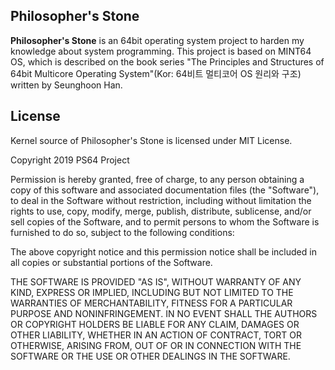 ## Philosopher's Stone
**Philosopher's Stone** is an 64bit operating system project to harden my knowledge about system programming. This project is based on MINT64 OS, which is described on the book series "The Principles and Structures of 64bit Multicore Operating System"(Kor: 64비트 멀티코어 OS 원리와 구조) written by Seunghoon Han. 

## License

Kernel source of Philosopher's Stone is licensed under MIT License.

Copyright 2019 PS64 Project

Permission is hereby granted, free of charge, to any person obtaining a copy of this software and associated documentation files (the "Software"), to deal in the Software without restriction, including without limitation the rights to use, copy, modify, merge, publish, distribute, sublicense, and/or sell copies of the Software, and to permit persons to whom the Software is furnished to do so, subject to the following conditions:

The above copyright notice and this permission notice shall be included in all copies or substantial portions of the Software.

THE SOFTWARE IS PROVIDED "AS IS", WITHOUT WARRANTY OF ANY KIND, EXPRESS OR IMPLIED, INCLUDING BUT NOT LIMITED TO THE WARRANTIES OF MERCHANTABILITY, FITNESS FOR A PARTICULAR PURPOSE AND NONINFRINGEMENT. IN NO EVENT SHALL THE AUTHORS OR COPYRIGHT HOLDERS BE LIABLE FOR ANY CLAIM, DAMAGES OR OTHER LIABILITY, WHETHER IN AN ACTION OF CONTRACT, TORT OR OTHERWISE, ARISING FROM, OUT OF OR IN CONNECTION WITH THE SOFTWARE OR THE USE OR OTHER DEALINGS IN THE SOFTWARE.
